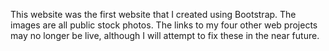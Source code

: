 This website was the first website that I created using Bootstrap. The images are all public stock photos. The links to my four other web projects  may no longer be live, although I will attempt to fix these in the near future.
